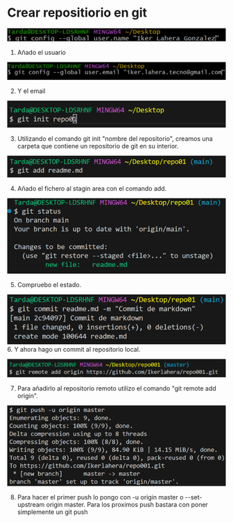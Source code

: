# Crear repositiorio en git

![alt text](image-6.png)

1. Añado el usuario

![alt text](image-7.png)

2. Y el email 
   
![alt text](image.png)

3. Utilizando el comando git init "nombre del repositorio", creamos una carpeta que contiene un repositorio de git en su interior.

![alt text](image-1.png)

4. Añado el fichero al stagin area con el comando add.

![alt text](image-2.png)

5. Compruebo el estado.

![alt text](image-3.png) 
6. Y ahora hago un commit al repositorio local.


![alt text](image-4.png)

7. Para añadirlo al repositorio remoto utilizo el comando "git remote add origin".

![alt text](image-5.png)

8. Para hacer el primer push lo pongo con -u origin master o --set-upstream origin master. Para los proximos push bastara con poner simplemente un git push
